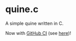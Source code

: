 # quine.c
A simple quine written in C.

Now with [GitHub CI](.github/workflows/workflow.yml) (see [here](https://github.com/sheeit/quine.c/actions/workflows/workflow.yml))!
